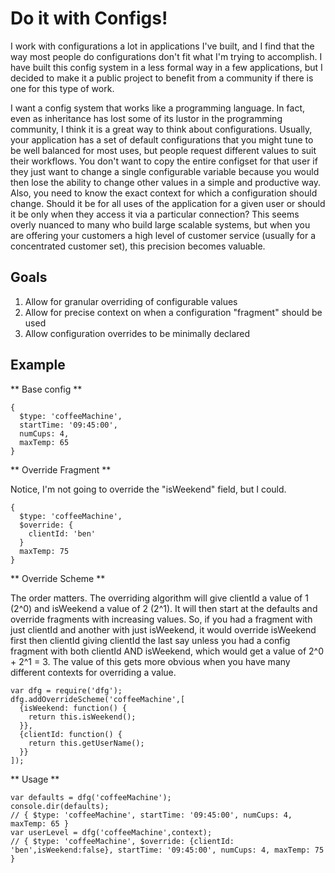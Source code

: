 # Do it with Configs!

I work with configurations a lot in applications I've built, and I find that the way most people do configurations don't fit what I'm trying to accomplish.  I have built this config system in a less formal way in a few applications, but I decided to make it a public project to benefit from a community if there is one for this type of work. 

I want a config system that works like a programming language.  In fact, even as inheritance has lost some of its lustor in the programming community, I think it is a great way to think about configurations.  Usually, your application has a set of default configurations that you might tune to be well balanced for most uses, but people request different values to suit their workflows.  You don't want to copy the entire configset for that user if they just want to change a single configurable variable because you would then lose the ability to change other values in a simple and productive way.  Also, you need to know the exact context for which a configuration should change.  Should it be for all uses of the application for a given user or should it be only when they access it via a particular connection?  This seems overly nuanced to many who build large scalable systems, but when you are offering your customers a high level of customer service (usually for a concentrated customer set), this precision becomes valuable.  

## Goals

1. Allow for granular overriding of configurable values
1. Allow for precise context on when a configuration "fragment" should be used
1. Allow configuration overrides to be minimally declared

## Example

** Base config **

```
{ 
  $type: 'coffeeMachine',
  startTime: '09:45:00',
  numCups: 4,
  maxTemp: 65
}
```

** Override Fragment **

Notice, I'm not going to override the "isWeekend" field, but I could.
```
{ 
  $type: 'coffeeMachine',
  $override: {
    clientId: 'ben'
  }
  maxTemp: 75
}
```

** Override Scheme **

The order matters.  The overriding algorithm will give clientId a value of 1 (2^0) and isWeekend a value of 2 (2^1).  It will then start at the defaults and override fragments with increasing values. So, if you had a fragment with just clientId and another with just isWeekend, it would override isWeekend first then clientId giving clientId the last say unless you had a config fragment with both clientId AND isWeekend, which would get a value of 2^0 + 2^1 = 3.  The value of this gets more obvious when you have many different contexts for overriding a value.

```
var dfg = require('dfg');
dfg.addOverrideScheme('coffeeMachine',[
  {isWeekend: function() { 
    return this.isWeekend();
  }},
  {clientId: function() {
    return this.getUserName();
  }}
]);
```

** Usage **

```
var defaults = dfg('coffeeMachine');
console.dir(defaults);
// { $type: 'coffeeMachine', startTime: '09:45:00', numCups: 4, maxTemp: 65 }
var userLevel = dfg('coffeeMachine',context); 
// { $type: 'coffeeMachine', $override: {clientId: 'ben',isWeekend:false}, startTime: '09:45:00', numCups: 4, maxTemp: 75 }
```
